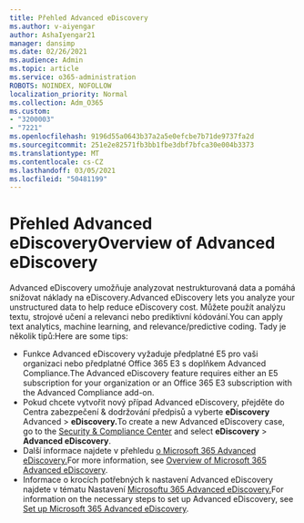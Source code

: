 ```yaml
---
title: Přehled Advanced eDiscovery
ms.author: v-aiyengar
author: AshaIyengar21
manager: dansimp
ms.date: 02/26/2021
ms.audience: Admin
ms.topic: article
ms.service: o365-administration
ROBOTS: NOINDEX, NOFOLLOW
localization_priority: Normal
ms.collection: Adm_O365
ms.custom:
- "3200003"
- "7221"
ms.openlocfilehash: 9196d55a0643b37a2a5e0efcbe7b71de9737fa2d
ms.sourcegitcommit: 251e2e82571fb3bb1fbe3dbf7bfca30e004b3373
ms.translationtype: MT
ms.contentlocale: cs-CZ
ms.lasthandoff: 03/05/2021
ms.locfileid: "50481199"
---
```

# <a name="overview-of-advanced-ediscovery"></a><span data-ttu-id="c2182-102">Přehled Advanced eDiscovery</span><span class="sxs-lookup"><span data-stu-id="c2182-102">Overview of Advanced eDiscovery</span></span>

<span data-ttu-id="c2182-103">Advanced eDiscovery umožňuje analyzovat nestrukturovaná data a pomáhá snižovat náklady na eDiscovery.</span><span class="sxs-lookup"><span data-stu-id="c2182-103">Advanced eDiscovery lets you analyze your unstructured data to help reduce eDiscovery cost.</span></span> <span data-ttu-id="c2182-104">Můžete použít analýzu textu, strojové učení a relevanci nebo prediktivní kódování.</span><span class="sxs-lookup"><span data-stu-id="c2182-104">You can apply text analytics, machine learning, and relevance/predictive coding.</span></span> <span data-ttu-id="c2182-105">Tady je několik tipů:</span><span class="sxs-lookup"><span data-stu-id="c2182-105">Here are some tips:</span></span>

- <span data-ttu-id="c2182-106">Funkce Advanced eDiscovery vyžaduje předplatné E5 pro vaši organizaci nebo předplatné Office 365 E3 s doplňkem Advanced Compliance.</span><span class="sxs-lookup"><span data-stu-id="c2182-106">The Advanced eDiscovery feature requires either an E5 subscription for your organization or an Office 365 E3 subscription with the Advanced Compliance add-on.</span></span>
- <span data-ttu-id="c2182-107">Pokud chcete vytvořit nový případ Advanced eDiscovery, přejděte do Centra zabezpečení & dodržování předpisů a vyberte **eDiscovery** Advanced [](https://go.microsoft.com/fwlink/p/?linkid=2077143)  >  **eDiscovery.**</span><span class="sxs-lookup"><span data-stu-id="c2182-107">To create a new Advanced eDiscovery case, go to the [Security & Compliance Center](https://go.microsoft.com/fwlink/p/?linkid=2077143) and select **eDiscovery** > **Advanced eDiscovery**.</span></span>
- <span data-ttu-id="c2182-108">Další informace najdete v přehledu [o Microsoft 365 Advanced eDiscovery.](https://go.microsoft.com/fwlink/?linkid=2101588)</span><span class="sxs-lookup"><span data-stu-id="c2182-108">For more information, see [Overview of Microsoft 365 Advanced eDiscovery](https://go.microsoft.com/fwlink/?linkid=2101588).</span></span>
- <span data-ttu-id="c2182-109">Informace o krocích potřebných k nastavení Advanced eDiscovery najdete v tématu Nastavení [Microsoftu 365 Advanced eDiscovery.](https://go.microsoft.com/fwlink/?linkid=2122672)</span><span class="sxs-lookup"><span data-stu-id="c2182-109">For information on the necessary steps to set up Advanced eDiscovery, see [Set up Microsoft 365 Advanced eDiscovery](https://go.microsoft.com/fwlink/?linkid=2122672).</span></span>